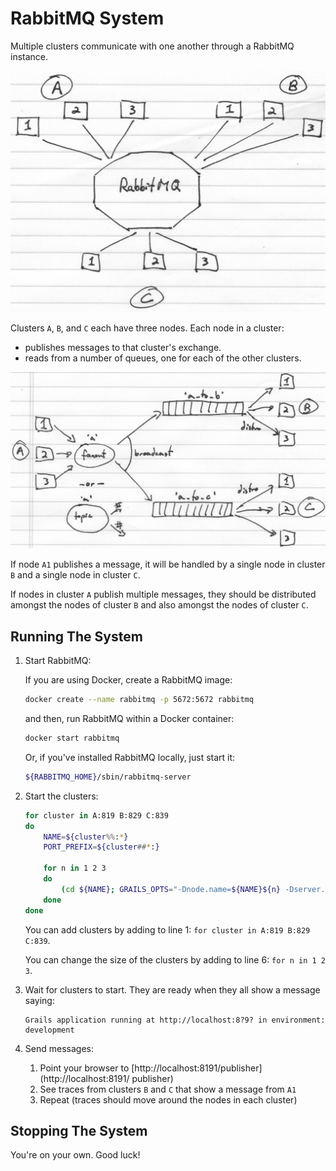 # RabbitMQ System

Multiple clusters communicate with one another through a RabbitMQ instance.

![Overview](https://github.com/jeantessier/grails-rabbitmq-communicating-clusters/raw/master/overview.png)

Clusters `A`, `B`, and `C` each have three nodes.  Each node in a cluster:

- publishes messages to that cluster's exchange.
- reads from a number of queues, one for each of the other clusters.

![Topography](https://github.com/jeantessier/grails-rabbitmq-communicating-clusters/raw/master/topography.png)

If node `A1` publishes a message, it will be handled by a single node in cluster
`B` and a single node in cluster `C`.

If nodes in cluster `A` publish multiple messages, they should be distributed
amongst the nodes of cluster `B` and also amongst the nodes of cluster `C`.

## Running The System

1. Start RabbitMQ:

   If you are using Docker, create a RabbitMQ image:

   ``` bash
   docker create --name rabbitmq -p 5672:5672 rabbitmq
   ```

   and then, run RabbitMQ within a Docker container:

   ``` bash
   docker start rabbitmq
   ```

   Or, if you've installed RabbitMQ locally, just start it:

   ``` bash
   ${RABBITMQ_HOME}/sbin/rabbitmq-server
   ```

1. Start the clusters:

   ``` bash
   for cluster in A:819 B:829 C:839
   do
       NAME=${cluster%%:*}
       PORT_PREFIX=${cluster##*:}

       for n in 1 2 3
       do
           (cd ${NAME}; GRAILS_OPTS="-Dnode.name=${NAME}${n} -Dserver.port=${PORT_PREFIX}${n}" ./gradlew bootRun) &
       done
   done
   ```

   You can add clusters by adding to line 1: `for cluster in A:819 B:829 C:839`.

   You can change the size of the clusters by adding to line 6: `for n in 1 2 3`.

1. Wait for clusters to start.  They are ready when they all show a message saying:

   ```
   Grails application running at http://localhost:8?9? in environment: development
   ```

1. Send messages:

    1. Point your browser to [http://localhost:8191/publisher](http://localhost:8191/    publisher)
    1. See traces from clusters `B` and `C` that show a message from `A1`
    1. Repeat (traces should move around the nodes in each cluster)

## Stopping The System

You're on your own.  Good luck!
